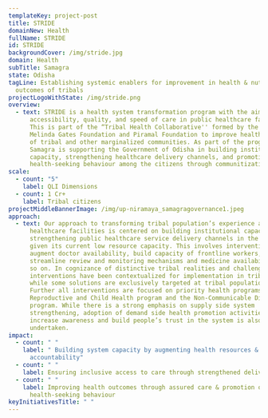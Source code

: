 ```yaml
---
templateKey: project-post
title: STRIDE
domainNew: Health
fullName: STRIDE
id: STRIDE
backgroundCover: /img/stride.jpg
domain: Health
subTitle: Samagra
state: Odisha
tagLine: Establishing systemic enablers for improvement in health & nutrition
  outcomes of tribals
projectLogoWithState: /img/stride.png
overview:
  - text: STRIDE is a health system transformation program with the aim of improving
      accessibility, quality, and speed of care in public healthcare facilities.
      This is part of the “Tribal Health Collaborative'' formed by the Bill &
      Melinda Gates Foundation and Piramal Foundation to improve health outcomes
      of tribal and other marginalized communities. As part of the program,
      Samagra is supporting the Government of Odisha in building institutional
      capacity, strengthening healthcare delivery channels, and promoting
      health-seeking behaviour among the citizens through communitization.
scale:
  - count: "5"
    label: QLI Dimensions
  - count: 1 Cr+
    label: Tribal citizens
projectMiddleBannerImage: /img/up-niramaya_samagragovernance1.jpeg
approach:
  - text: Our approach to transforming tribal population’s experience at public
      healthcare facilities is centered on building institutional capacity, and
      strengthening public healthcare service delivery channels in the system
      given its current low resource capacity. This involves interventions to
      augment doctor availability, build capacity of frontline workers,
      streamline review and monitoring mechanisms and medicine availability and
      so on. In cognizance of distinctive tribal realities and challenges,
      interventions have been contextualized for implementation in tribal areas
      while some solutions are exclusively targeted at tribal population.
      Further all interventions are focused on priority health programs like the
      Reproductive and Child Health program and the Non-Communicable Diseases
      program. While there is a strong emphasis on supply side system
      strengthening, adoption of demand side health promotion activities to
      increase awareness and build people’s trust in the system is also being
      undertaken.
impact:
  - count: " "
    label: " Building system capacity by augmenting health resources & enforcing
      accountability"
  - count: " "
    label: Ensuring inclusive access to care through strengthened delivery channels
  - count: " "
    label: Improving health outcomes through assured care & promotion of
      health-seeking behaviour
keyInitiativesTitle: " "
---
```


